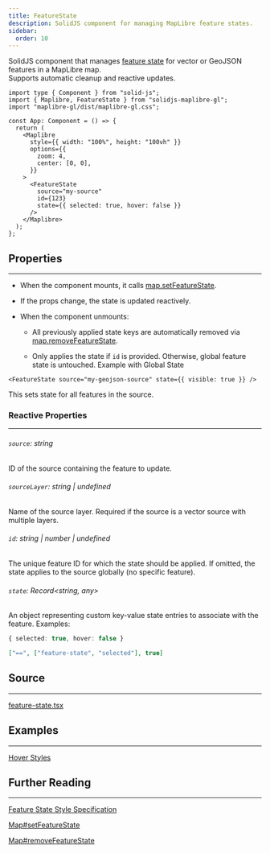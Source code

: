 ```yaml
---
title: FeatureState
description: SolidJS component for managing MapLibre feature states.
sidebar:
  order: 10
---
```


SolidJS component that manages [feature state](https://maplibre.org/maplibre-gl-js/docs/API/classes/Map/#setfeaturestate) for vector or GeoJSON features in a MapLibre map.  
Supports automatic cleanup and reactive updates.

```tsx
import type { Component } from "solid-js";
import { Maplibre, FeatureState } from "solidjs-maplibre-gl";
import "maplibre-gl/dist/maplibre-gl.css";

const App: Component = () => {
  return (
    <Maplibre
      style={{ width: "100%", height: "100vh" }}
      options={{
        zoom: 4,
        center: [0, 0],
      }}
    >
      <FeatureState
        source="my-source"
        id={123}
        state={{ selected: true, hover: false }}
      />
    </Maplibre>
  );
};
```

## Properties

---

- When the component mounts, it calls [map.setFeatureState](https://maplibre.org/maplibre-gl-js/docs/API/classes/Map/#setfeaturestate).

- If the props change, the state is updated reactively.

- When the component unmounts:
  - All previously applied state keys are automatically removed via [map.removeFeatureState](https://maplibre.org/maplibre-gl-js/docs/API/classes/Map/#removefeaturestate).

  - Only applies the state if `id` is provided. Otherwise, global feature state is untouched.
    Example with Global State

```tsx
<FeatureState source="my-geojson-source" state={{ visible: true }} />
```

This sets state for all features in the source.

### Reactive Properties

---

###### `source`: string

ID of the source containing the feature to update.

###### `sourceLayer`: string | undefined

Name of the source layer.
Required if the source is a vector source with multiple layers.

###### `id`: string | number | undefined

The unique feature ID for which the state should be applied.
If omitted, the state applies to the source globally (no specific feature).

###### `state`: Record<string, any>

An object representing custom key-value state entries to associate with the feature.
Examples:

```ts
{ selected: true, hover: false }
```

```json
["==", ["feature-state", "selected"], true]
```

## Source

---

[feature-state.tsx](https://github.com/cliffordkleinsr/solidjs-maplibre-gl/blob/main/packages/map/src/feature-state.tsx)

## Examples

---

[Hover Styles](../../guides/examples/hover-styles)

## Further Reading

---

[Feature State Style Specification](https://maplibre.org/maplibre-style-spec/expressions/#feature-state)

[Map#setFeatureState](https://maplibre.org/maplibre-gl-js/docs/API/classes/Map/#setfeaturestate)

[Map#removeFeatureState](https://maplibre.org/maplibre-gl-js/docs/API/classes/Map/#removefeaturestate)
